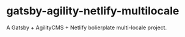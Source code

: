 # gatsby-agility-netlify-multilocale
A Gatsby + AgilityCMS + Netlify bolierplate multi-locale project.
